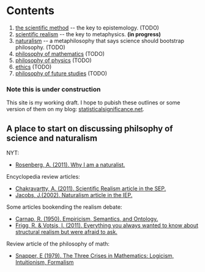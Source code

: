 Contents
================================================================================

1.  [the scientific method](scientific-method.html) -- the key to epistemology.   (TODO)
1.  [scientific realism](scientific-realism.html) -- the key to metaphysics.   **(in progress)**
1.  [naturalism](naturalism.html) -- a metaphilosophy that says science should bootstrap philosophy.  (TODO)
1.  [philosophy of mathematics](math.html)   (TODO)
1.  [philosophy of physics](physics.html)   (TODO)
1.  [ethics](ethics.html)   (TODO)
1.  [philosophy of future studies](future.html)   (TODO)


### Note this is under construction

This site is my working draft.  I hope to pubish these outlines or some version
of them on my blog: [statisticalsignificance.net](http://statisticalsignificance.net/).


A place to start on discussing philsophy of science and naturalism
--------------------------------------------------------------------------------

NYT:

-   [Rosenberg, A. (2011). Why I am a naturalist.](http://opinionator.blogs.nytimes.com/2011/09/17/why-i-am-a-naturalist/)

Encyclopedia review articles:

-   [Chakravartty, A. (2011). Scientific Realism article in the SEP.](http://plato.stanford.edu/entries/scientific-realism/)
-   [Jacobs, J.(2002). Naturalism article in the IEP.](http://www.iep.utm.edu/naturali/)

Some articles bookending the realism debate:

-   [Carnap, R. (1950). Empiricism, Semantics, and Ontology.](docs/1950.Carnap.Empiricism-Semantics-Ontology.pdf)
-   [Frigg, R. & Votsis, I. (2011). Everything you always wanted to know about structural realism but were afraid to ask.](docs/2011.Frigg-Votsis.Everything-you-always-wanted-to-know-about-structural-realism-but-were-afraid-to-ask.pdf)

Review article of the philosophy of math:

-   [Snapper, E (1979). The Three Crises in Mathematics: Logicism, Intuitionism, Formalism](1979.Snapper.three-crises-in-mathematics.pdf)


